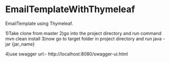 # EmailTemplateWithThymeleaf
EmailTemplate using Thymeleaf.


1)Take clone from master
2)go into the project directory and run command mvn clean install
3)now go to target folder in project directory and run java -jar {jar_name} 

4)use swagger url:-
http://localhost:8080/swagger-ui.html
